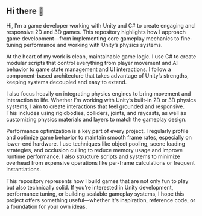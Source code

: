 ## Hi there 👋

Hi, I’m a game developer working with Unity and C# to create engaging and responsive 2D and 3D games. This repository highlights how I approach game development—from implementing core gameplay mechanics to fine-tuning performance and working with Unity’s physics systems.

At the heart of my work is clean, maintainable game logic. I use C# to create modular scripts that control everything from player movement and AI behavior to game state management and UI interactions. I follow a component-based architecture that takes advantage of Unity’s strengths, keeping systems decoupled and easy to extend.

I also focus heavily on integrating physics engines to bring movement and interaction to life. Whether I’m working with Unity’s built-in 2D or 3D physics systems, I aim to create interactions that feel grounded and responsive. This includes using rigidbodies, colliders, joints, and raycasts, as well as customizing physics materials and layers to match the gameplay design.

Performance optimization is a key part of every project. I regularly profile and optimize game behavior to maintain smooth frame rates, especially on lower-end hardware. I use techniques like object pooling, scene loading strategies, and occlusion culling to reduce memory usage and improve runtime performance. I also structure scripts and systems to minimize overhead from expensive operations like per-frame calculations or frequent instantiations.

This repository represents how I build games that are not only fun to play but also technically solid. If you’re interested in Unity development, performance tuning, or building scalable gameplay systems, I hope this project offers something useful—whether it's inspiration, reference code, or a foundation for your own ideas.
